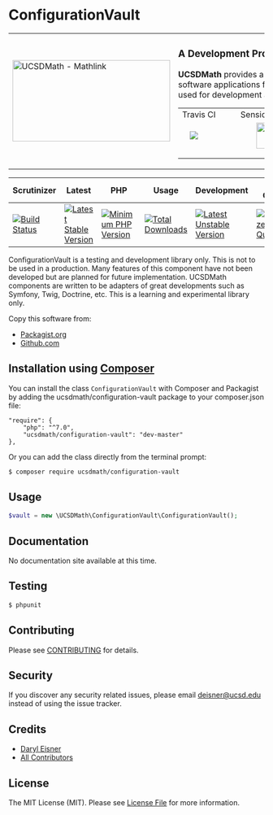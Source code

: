 # ConfigurationVault
<table border="0">
  <tr>
    <td width="310"><img height="160" width="310"alt="UCSDMath - Mathlink" src="https://github.com/ucsdmath/Testing/blob/master/ucsdmath-logo.png"></td>
    <td><h3>A Development Project in PHP</h3><p><strong>UCSDMath</strong> provides a testing framework for general internal Intranet software applications for the UCSD, Department of Mathematics. This is used for development and testing only. [not for production]</p>

<table style="width:550px;"><tr>
    <td width="120">Travis CI</td>
    <td width="250">SensioLabs</td>
    <td width="180">Dependencies</td>
</tr><tr>
    <td width="120">
        <a href="https://travis-ci.org/ucsdmath/ConfigurationVault">
        <img style="float: left; margin: 0px 0px 15px 15px;" src="https://travis-ci.org/ucsdmath/ConfigurationVault.svg?branch=master"></a></td>
    <td width="250" align="center">
        <a href="https://insight.sensiolabs.com/projects/cad0cc9f-941d-41d8-8b52-1e86485c5025">
        <img src="https://insight.sensiolabs.com/projects/cad0cc9f-941d-41d8-8b52-1e86485c5025/big.png" style="float: right; margin: 0px 0px 15px 15px;" width="212" height="51"></a></td>
    <td width="180">
        <a href="https://www.versioneye.com/php/ucsdmath:configuration-vault">
        <img style="float: left; margin: 0px 0px 15px 15px;" src="https://www.versioneye.com/php/ucsdmath:configuration-vault/badge.png?branch=master"></a></td>
</tr></table></td></tr></table>

|Scrutinizer|Latest|PHP|Usage|Development|Code Quality|License|
|-----------|------|---|-----|-----------|------------|-------|
|[![Build Status](https://scrutinizer-ci.com/g/ucsdmath/ConfigurationVault/badges/build.png?b=master)](https://scrutinizer-ci.com/g/ucsdmath/ConfigurationVault/build-status/master)|[![Latest Stable Version](https://poser.pugx.org/ucsdmath/configuration-vault/v/stable)](https://packagist.org/packages/ucsdmath/configuration-vault)|[![Minimum PHP Version](https://img.shields.io/badge/php-%3E%3D%207.0-8892BF.svg)](https://php.net/)|[![Total Downloads](https://poser.pugx.org/ucsdmath/configuration-vault/downloads)](https://packagist.org/packages/ucsdmath/configuration-vault)|[![Latest Unstable Version](https://poser.pugx.org/ucsdmath/configuration-vault/v/unstable)](https://packagist.org/packages/ucsdmath/configuration-vault)|[![Scrutinizer Code Quality](https://scrutinizer-ci.com/g/ucsdmath/ConfigurationVault/badges/quality-score.png?b=master)](https://scrutinizer-ci.com/g/ucsdmath/ConfigurationVault/?branch=master)|[![License](https://poser.pugx.org/ucsdmath/configuration-vault/license)](https://packagist.org/packages/ucsdmath/configuration-vault)|

ConfigurationVault is a testing and development library only. This is not to be used in a production.
Many features of this component have not been developed but are planned for future implementation.  UCSDMath components are written to be adapters of great developments such as Symfony, Twig, Doctrine, etc. This is a learning and experimental library only.

Copy this software from:
- [Packagist.org](https://packagist.org/packages/ucsdmath/ConfigurationVault)
- [Github.com](https://github.com/ucsdmath/ConfigurationVault)

## Installation using [Composer](http://getcomposer.org/)
You can install the class ```ConfigurationVault``` with Composer and Packagist by
adding the ucsdmath/configuration-vault package to your composer.json file:

```
"require": {
    "php": "^7.0",
    "ucsdmath/configuration-vault": "dev-master"
},
```
Or you can add the class directly from the terminal prompt:

```bash
$ composer require ucsdmath/configuration-vault
```

## Usage

``` php
$vault = new \UCSDMath\ConfigurationVault\ConfigurationVault();
```

## Documentation

No documentation site available at this time.
<!-- [Check out the documentation](http://math.ucsd.edu/~deisner/documentation/ConfigurationVault/) -->

## Testing

``` bash
$ phpunit
```

## Contributing

Please see [CONTRIBUTING](CONTRIBUTING.md) for details.

## Security

If you discover any security related issues, please email deisner@ucsd.edu instead of using the issue tracker.

## Credits

- [Daryl Eisner](https://github.com/UCSDMath)
- [All Contributors](../../contributors)

## License

The MIT License (MIT). Please see [License File](LICENSE) for more information.

